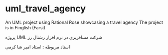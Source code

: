 # uml_travel_agency
An UML project using Rational Rose showcasing a travel agency
The project is in Finglish (Farsi)

پروژه UML شرکت مسافربری در نرم افزار رشنال رز 

استاد مربوطه : استاد امیر شا کرمی 
